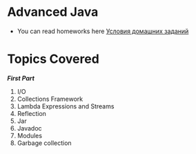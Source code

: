 # Advanced Java
- You can read homeworks here [Условия домашних заданий](Homeworks.pdf)

# Topics Covered
***First Part***
1. I/O
2. Collections Framework
3. Lambda Expressions and Streams
4. Reflection
5. Jar
6. Javadoc
7. Modules
8. Garbage collection
